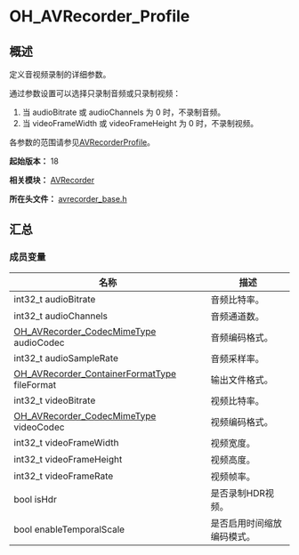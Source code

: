 # OH_AVRecorder_Profile
<!--Kit: Media Kit-->
<!--Subsystem: Multimedia-->
<!--Owner: @shiwei75-->
<!--Designer: @HmQQQ-->
<!--Tester: @xdlinc-->
<!--Adviser: @w_Machine_cc-->

## 概述

定义音视频录制的详细参数。

通过参数设置可以选择只录制音频或只录制视频：

1. 当 audioBitrate 或 audioChannels 为 0 时，不录制音频。
2. 当 videoFrameWidth 或 videoFrameHeight 为 0 时，不录制视频。

各参数的范围请参见[AVRecorderProfile](arkts-apis-media-i.md#avrecorderprofile9)。

**起始版本：** 18

**相关模块：** [AVRecorder](capi-avrecorder.md)

**所在头文件：** [avrecorder_base.h](capi-avrecorder-base-h.md)

## 汇总

### 成员变量

| 名称 | 描述 |
| -- | -- |
| int32_t audioBitrate | 音频比特率。 |
| int32_t audioChannels | 音频通道数。 |
| [OH_AVRecorder_CodecMimeType](capi-avrecorder-base-h.md#oh_avrecorder_codecmimetype) audioCodec | 音频编码格式。 |
| int32_t audioSampleRate | 音频采样率。 |
| [OH_AVRecorder_ContainerFormatType](capi-avrecorder-base-h.md#oh_avrecorder_containerformattype) fileFormat | 输出文件格式。 |
| int32_t videoBitrate | 视频比特率。 |
| [OH_AVRecorder_CodecMimeType](capi-avrecorder-base-h.md#oh_avrecorder_codecmimetype) videoCodec | 视频编码格式。 |
| int32_t videoFrameWidth | 视频宽度。 |
| int32_t videoFrameHeight | 视频高度。 |
| int32_t videoFrameRate | 视频帧率。 |
| bool isHdr | 是否录制HDR视频。 |
| bool enableTemporalScale | 是否启用时间缩放编码模式。 |


